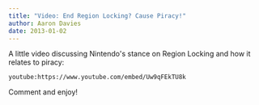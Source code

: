 ```yaml
---
title: "Video: End Region Locking? Cause Piracy!"
author: Aaron Davies
date: 2013-01-02
---
```


A little video discussing Nintendo's stance on Region Locking and how it relates to piracy:

`youtube:https://www.youtube.com/embed/Uw9qFEkTU8k`

Comment and enjoy!
